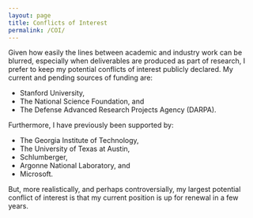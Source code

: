 ```yaml
---
layout: page
title: Conflicts of Interest
permalink: /COI/
---
```


Given how easily the lines between academic and industry work can be blurred,
especially when deliverables are produced as part of research, I prefer to
keep my potential conflicts of interest publicly declared. My current and 
pending sources of funding are:

* Stanford University,
* The National Science Foundation, and
* The Defense Advanced Research Projects Agency (DARPA).

Furthermore, I have previously been supported by:

* The Georgia Institute of Technology,
* The University of Texas at Austin,
* Schlumberger,
* Argonne National Laboratory, and
* Microsoft.

But, more realistically, and perhaps controversially, my largest potential 
conflict of interest is that my current position is up for renewal in a few 
years.
